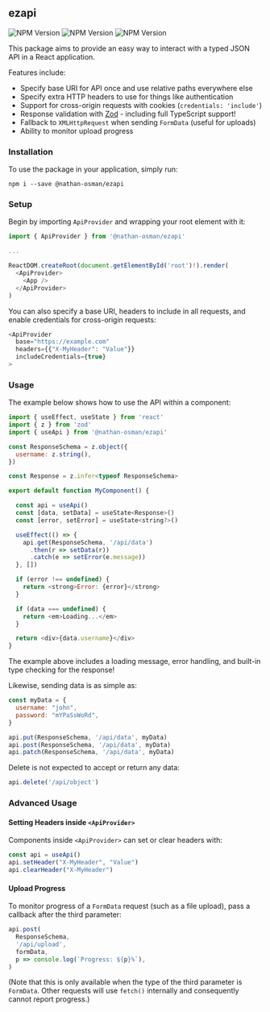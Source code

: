 ## ezapi

![NPM Version](https://img.shields.io/npm/v/%40nathan-osman%2Fezapi)
![NPM Version](https://img.shields.io/npm/dm/%40nathan-osman%2Fezapi)
![NPM Version](https://img.shields.io/npm/l/%40nathan-osman%2Fezapi)

This package aims to provide an easy way to interact with a typed JSON API in a React application.

Features include:

- Specify base URI for API once and use relative paths everywhere else
- Specify extra HTTP headers to use for things like authentication
- Support for cross-origin requests with cookies (`credentials: 'include'`)
- Response validation with [Zod](https://zod.dev/) - including full TypeScript support!
- Fallback to `XMLHttpRequest` when sending `FormData` (useful for uploads)
- Ability to monitor upload progress

### Installation

To use the package in your application, simply run:

    npm i --save @nathan-osman/ezapi

### Setup

Begin by importing `ApiProvider` and wrapping your root element with it:

```javascript
import { ApiProvider } from '@nathan-osman/ezapi'

...

ReactDOM.createRoot(document.getElementById('root')!).render(
  <ApiProvider>
    <App />
  </ApiProvider>
)
```

You can also specify a base URI, headers to include in all requests, and enable credentials for cross-origin requests:

```javascript
<ApiProvider
  base="https://example.com"
  headers={{"X-MyHeader": "Value"}}
  includeCredentials={true}
>
```

### Usage

The example below shows how to use the API within a component:

```javascript
import { useEffect, useState } from 'react'
import { z } from 'zod'
import { useApi } from '@nathan-osman/ezapi'

const ResponseSchema = z.object({
  username: z.string(),
})

const Response = z.infer<typeof ResponseSchema>

export default function MyComponent() {

  const api = useApi()
  const [data, setData] = useState<Response>()
  const [error, setError] = useState<string?>()

  useEffect(() => {
    api.get(ResponseSchema, '/api/data')
      .then(r => setData(r))
      .catch(e => setError(e.message))
  }, [])

  if (error !== undefined) {
    return <strong>Error: {error}</strong>
  }

  if (data === undefined) {
    return <em>Loading...</em>
  }

  return <div>{data.username}</div>
}
```

The example above includes a loading message, error handling, and built-in type checking for the response!

Likewise, sending data is as simple as:

```javascript
const myData = {
  username: "john",
  password: "mYPaSsWoRd",
}

api.put(ResponseSchema, '/api/data', myData)
api.post(ResponseSchema, '/api/data', myData)
api.patch(ResponseSchema, '/api/data', myData)
```

Delete is not expected to accept or return any data:

```javascript
api.delete('/api/object')
```

### Advanced Usage

#### Setting Headers inside `<ApiProvider>`

Components inside `<ApiProvider>` can set or clear headers with:

```javascript
const api = useApi()
api.setHeader("X-MyHeader", "Value")
api.clearHeader("X-MyHeader")
```

#### Upload Progress

To monitor progress of a `FormData` request (such as a file upload), pass a callback after the third parameter:

```javascript
api.post(
  ResponseSchema,
  '/api/upload',
  formData,
  p => console.log(`Progress: ${p}%`),
)
```

(Note that this is only available when the type of the third parameter is `FormData`. Other requests will use `fetch()` internally and consequently cannot report progress.)
